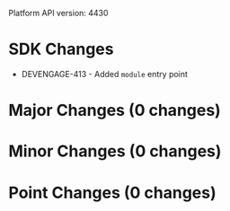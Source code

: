 Platform API version: 4430


# SDK Changes

* DEVENGAGE-413 - Added `module` entry point

# Major Changes (0 changes)


# Minor Changes (0 changes)


# Point Changes (0 changes)
